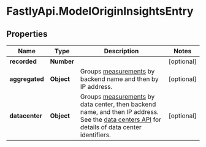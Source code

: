 # FastlyApi.ModelOriginInsightsEntry

## Properties

Name | Type | Description | Notes
------------ | ------------- | ------------- | -------------
**recorded** | **Number** |  | [optional] 
**aggregated** | **Object** | Groups [measurements](#measurements-data-model) by backend name and then by IP address. | [optional] 
**datacenter** | **Object** | Groups [measurements](#measurements-data-model) by data center, then backend name, and then IP address. See the [data centers API](/reference/api/utils/datacenter/) for details of data center identifiers. | [optional] 



